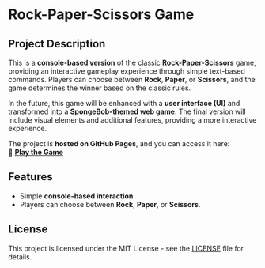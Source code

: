 # Rock-Paper-Scissors Game

## Project Description

This is a **console-based version** of the classic **Rock-Paper-Scissors** game, providing an interactive gameplay experience through simple text-based commands. Players can choose between **Rock**, **Paper**, or **Scissors**, and the game determines the winner based on the classic rules.


In the future, this game will be enhanced with a **user interface (UI)** and transformed into a **SpongeBob-themed web game**. The final version will include visual elements and additional features, providing a more interactive experience. 

The project is **hosted on GitHub Pages**, and you can access it here:  
🔗 **[Play the Game](https://ozenselin.github.io/rock-paper-scissors-console/)**


## Features

- Simple **console-based interaction**.
- Players can choose between **Rock**, **Paper**, or **Scissors**.

## License

This project is licensed under the MIT License - see the [LICENSE](LICENSE) file for details.


